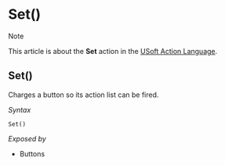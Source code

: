 # Set()



> [!NOTE]
> This article is about the **Set** action in the [USoft Action Language](/docs/Task%20flow/Action%20Language%20reference/USoft%20Action%20Language.md).

## **Set()**

Charges a button so its action list can be fired.

*Syntax*

```
Set()
```

*Exposed by*

- Buttons